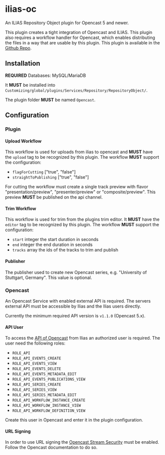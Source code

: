 # ilias-oc
An ILIAS Repository Object plugin for Opencast 5 and newer.

This plugin creates a tight integration of Opencast and ILIAS.
This plugin also requires a workflow handler for Opencast, which enables distributing the files in a way that are usable by this plugin.
This plugin is available in the [Github Repo](https://github.com/pascalseeland/opencast).

## Installation

__REQUIRED__ Databases: MySQL/MariaDB

It __MUST__ be installed into `Customizing/global/plugins/Services/Repository/RepositoryObject/`.

The plugin folder __MUST__ be named `Opencast`.

## Configuration

### Plugin

#### Upload Workflow

This workflow is used for uploads from ilias to opencast and __MUST__ have the `upload` tag to be recognized by this plugin.
The workflow __MUST__ support the configuration:
- `flagForCutting` ["true", "false"]
- `straightToPublishing` ["true", "false"]

For cutting the workflow must create a single track preview with flavor "presentation/preview", "presenter/preview" or "composite/preview".
This preview __MUST__ be published on the api channel.

#### Trim Workflow

This workflow is used for trim from the plugins trim editor.
It __MUST__ have the `editor` tag to be recognized by this plugin.
The workflow __MUST__ support the configuration:
- `start` integer the start duration in seconds
- `end` integer the end duration in seconds
- `tracks` array the ids of the tracks to trim and publish

#### Publisher
The publisher used to create new Opencast series, e.g. "University of Stuttgart, Germany".
This value is optional.

### Opencast
An Opencast Service with enabled external API is required.
The servers external API must be accessible by Ilias and the Ilias users directly.

Currently the minimum required API version is `v1.1.0` (Opencast 5.x).

#### API User
To access the [API of Opencast](https://docs.opencast.org/develop/admin/configuration/external-api/) from Ilias an authorized user is required.
The user need the following roles:
- `ROLE_API`
- `ROLE_API_EVENTS_CREATE`
- `ROLE_API_EVENTS_VIEW`
- `ROLE_API_EVENTS_DELETE`
- `ROLE_API_EVENTS_METADATA_EDIT`
- `ROLE_API_EVENTS_PUBLICATIONS_VIEW`
- `ROLE_API_SERIES_CREATE`
- `ROLE_API_SERIES_VIEW`
- `ROLE_API_SERIES_METADATA_EDIT`
- `ROLE_API_WORKFLOW_INSTANCE_CREATE`
- `ROLE_API_WORKFLOW_INSTANCE_VIEW`
- `ROLE_API_WORKFLOW_DEFINITION_VIEW`

Create this user in Opencast and enter it in the plugin configuration.

#### URL Signing
In order to use URL signing the [Opencast Stream Security](https://docs.opencast.org/develop/admin/configuration/stream-security/) must be enabled.
Follow the Opencast documentation to do so.
